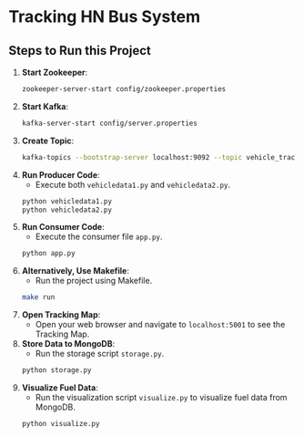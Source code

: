 # Tracking HN Bus System

## Steps to Run this Project

1. **Start Zookeeper**:
    ```sh
    zookeeper-server-start config/zookeeper.properties
    ```
2. **Start Kafka**:
    ```sh
    kafka-server-start config/server.properties
    ```
3. **Create Topic**:
    ```sh
    kafka-topics --bootstrap-server localhost:9092 --topic vehicle_tracking --create --partitions 2 --replication-factor 1
    ```
4. **Run Producer Code**:
    - Execute both `vehicledata1.py` and `vehicledata2.py`.
    ```sh
    python vehicledata1.py
    python vehicledata2.py
    ```
5. **Run Consumer Code**:
    - Execute the consumer file `app.py`.
    ```sh
    python app.py
    ```
6. **Alternatively, Use Makefile**:
    - Run the project using Makefile.
    ```sh
    make run
    ```
7. **Open Tracking Map**:
    - Open your web browser and navigate to `localhost:5001` to see the Tracking Map.
8. **Store Data to MongoDB**:
    - Run the storage script `storage.py`.
    ```sh
    python storage.py
    ```
9. **Visualize Fuel Data**:
    - Run the visualization script `visualize.py` to visualize fuel data from MongoDB.
    ```sh
    python visualize.py
    ```


    
